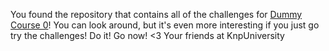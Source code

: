 You found the repository that contains all of the challenges for [Dummy Course 0](http://local.knp:8888/app_dev.php/screencast/dummy-course-0)!
You can look around, but it's even more interesting if you just go try the challenges!
Do it! Go now!
<3 Your friends at KnpUniversity 
